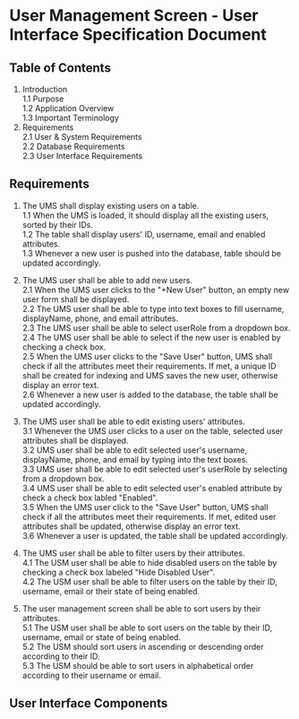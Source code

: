 # User Management Screen - User Interface Specification Document

## Table of Contents
1. Introduction<br/>
   1.1 Purpose<br/>
   1.2 Application Overview<br/>
   1.3 Important Terminology<br/>
2. Requirements<br/>
   2.1 User & System Requirements<br/>
   2.2 Database Requirements<br/>
   2.3 User Interface Requirements<br/>

## Requirements

1. The UMS shall display existing users on a table.<br/>
   1.1 When the UMS is loaded, it should display all the existing users, sorted by their IDs.<br/> 
   1.2 The table shall display users' ID, username, email and enabled attributes.<br/>
   1.3 Whenever a new user is pushed into the database, table should be updated accordingly.<br/>

2. The UMS user shall be able to add new users.<br/>
   2.1 When the UMS user clicks to the "+New User" button, an empty new user form shall be displayed.<br/>
   2.2 The UMS user shall be able to type into text boxes to fill username, displayName, phone, and email attributes.<br/>
   2.3 The UMS user shall be able to select userRole from a dropdown box.<br/>
   2.4 The UMS user shall be able to select if the new user is enabled by checking a check box.<br/>
   2.5 When the UMS user clicks to the "Save User" button, UMS shall check if all the attributes meet their requirements. If met, a unique ID shall be created for indexing and UMS saves the new user, otherwise display an error text.<br/>
   2.6 Whenever a new user is added to the database, the table shall be updated accordingly.<br/>
   
3. The UMS user shall be able to edit existing users' attributes.<br/>
   3.1 Whenever the UMS user clicks to a user on the table, selected user attributes shall be displayed.<br/>
   3.2 UMS user shall be able to edit selected user's username, displayName, phone, and email by typing into the text boxes.<br/>
   3.3 UMS user shall be able to edit selected user's userRole by selecting from a dropdown box.<br/>
   3.4 UMS user shall be able to edit selected user's enabled attribute by check a check box labled "Enabled".<br/>
   3.5 When the UMS user click to the "Save User" button, UMS shall check if all the attributes meet their requirements. If met, edited user attributes shall be updated, otherwise display an error text.<br/>
   3.6 Whenever a user is updated, the table shall be updated accordingly.<br/>

4. The UMS user shall be able to filter users by their attributes.<br/>
   4.1 The USM user shall be able to hide disabled users on the table by checking a check box labeled "Hide Disabled User".<br/>
   4.2 The USM user shall be able to filter users on the table by their ID, username, email or their state of being enabled.<br/>

5. The user management screen shall be able to sort users by their attributes.<br/>
   5.1 The USM user shall be able to sort users on the table by their ID, username, email or state of being enabled.<br/>
   5.2 The USM should sort users in ascending or descending order according to their ID.<br/>
   5.3 The USM should be able to sort users in alphabetical order according to their username or email.<br/>

## User Interface Components


